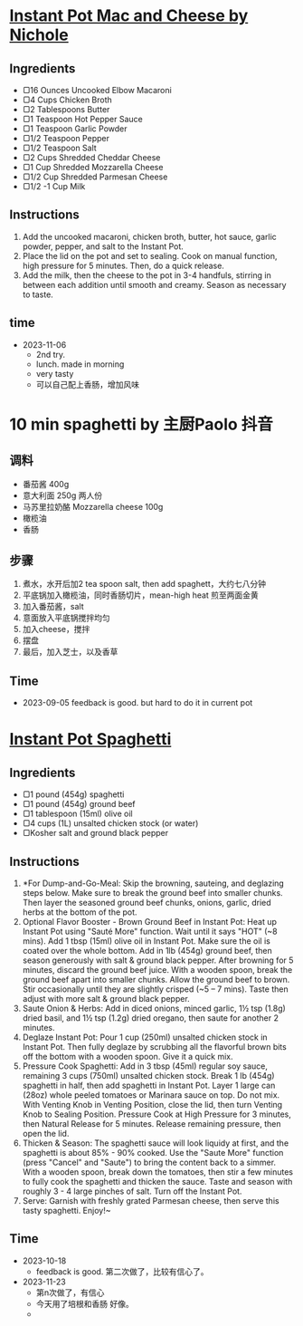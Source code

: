 # [Instant Pot Mac and Cheese by Nichole](https://thesaltymarshmallow.com/instant-pot-mac-and-cheese/#wprm-recipe-container-4012)

## Ingredients 
- ▢16 Ounces Uncooked Elbow Macaroni
- ▢4 Cups Chicken Broth
- ▢2 Tablespoons Butter
- ▢1 Teaspoon Hot Pepper Sauce
- ▢1 Teaspoon Garlic Powder
- ▢1/2 Teaspoon Pepper
- ▢1/2 Teaspoon Salt
- ▢2 Cups Shredded Cheddar Cheese
- ▢1 Cup Shredded Mozzarella Cheese
- ▢1/2 Cup Shredded Parmesan Cheese
- ▢1/2 -1 Cup Milk

## Instructions 
1. Add the uncooked macaroni, chicken broth, butter, hot sauce, garlic powder, pepper, and salt to the Instant Pot. 
2. Place the lid on the pot and set to sealing.  Cook on manual function, high pressure for 5 minutes.  Then, do a quick release.
3. Add the milk, then the cheese to the pot in 3-4 handfuls, stirring in between each addition until smooth and creamy. Season as necessary to taste.


## time
- 2023-11-06
  - 2nd try. 
  - lunch. made in morning
  - very tasty
  - 可以自己配上香肠，增加风味


# 10 min spaghetti by 主厨Paolo 抖音

## 调料
- 番茄酱 400g
- 意大利面 250g 两人份
- 马苏里拉奶酪 Mozzarella cheese 100g
- 橄榄油 
- 香肠

## 步骤
1. 煮水，水开后加2 tea spoon salt, then add spaghett，大约七八分钟
2. 平底锅加入橄榄油，同时香肠切片，mean-high heat 煎至两面金黄
3. 加入番茄酱，salt 
4. 意面放入平底锅搅拌均匀
5. 加入cheese，搅拌
6. 摆盘
7. 最后，加入芝士，以及香草

## Time 
- 2023-09-05 feedback is good. but hard to do it in current pot

# [Instant Pot Spaghetti](https://www.pressurecookrecipes.com/instant-pot-spaghetti/)

## Ingredients
- ▢1 pound (454g) spaghetti
- ▢1 pound (454g) ground beef
- ▢1 tablespoon (15ml) olive oil
- ▢4 cups (1L) unsalted chicken stock (or water)
- ▢Kosher salt and ground black pepper

## Instructions 
1. *For Dump-and-Go-Meal: Skip the browning, sauteing, and deglazing steps below. Make sure to break the ground beef into smaller chunks. Then layer the seasoned ground beef chunks, onions, garlic, dried herbs at the bottom of the pot.
2. Optional Flavor Booster - Brown Ground Beef in Instant Pot: Heat up Instant Pot using "Sauté More" function. Wait until it says "HOT" (~8 mins). Add 1 tbsp (15ml) olive oil in Instant Pot. Make sure the oil is coated over the whole bottom. Add in 1lb (454g) ground beef, then season generously with salt & ground black pepper. After browning for 5 minutes, discard the ground beef juice. With a wooden spoon, break the ground beef apart into smaller chunks. Allow the ground beef to brown. Stir occasionally until they are slightly crisped (~5 – 7 mins). Taste then adjust with more salt & ground black pepper.
3. Saute Onion & Herbs: Add in diced onions, minced garlic, 1½ tsp (1.8g) dried basil, and 1½ tsp (1.2g) dried oregano, then saute for another 2 minutes.
4. Deglaze Instant Pot: Pour 1 cup (250ml) unsalted chicken stock in Instant Pot. Then fully deglaze by scrubbing all the flavorful brown bits off the bottom with a wooden spoon. Give it a quick mix.
5. Pressure Cook Spaghetti: Add in 3 tbsp (45ml) regular soy sauce, remaining 3 cups (750ml) unsalted chicken stock. Break 1 lb (454g) spaghetti in half, then add spaghetti in Instant Pot. Layer 1 large can (28oz) whole peeled tomatoes or Marinara sauce on top. Do not mix. With Venting Knob in Venting Position, close the lid, then turn Venting Knob to Sealing Position. Pressure Cook at High Pressure for 3 minutes, then Natural Release for 5 minutes. Release remaining pressure, then open the lid.
6. Thicken & Season: The spaghetti sauce will look liquidy at first, and the spaghetti is about 85% - 90% cooked.
Use the "Saute More" function (press "Cancel" and "Saute") to bring the content back to a simmer. With a wooden spoon, break down the tomatoes, then stir a few minutes to fully cook the spaghetti and thicken the sauce.
Taste and season with roughly 3 - 4 large pinches of salt. Turn off the Instant Pot.
7. Serve: Garnish with freshly grated Parmesan cheese, then serve this tasty spaghetti. Enjoy!~

## Time 
- 2023-10-18 
  - feedback is good. 第二次做了，比较有信心了。
- 2023-11-23
  - 第n次做了，有信心
  - 今天用了培根和香肠 好像。
  -  